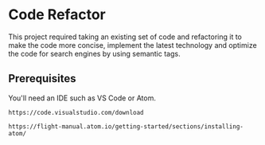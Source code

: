 # Code Refactor

This project required taking an existing set of code and refactoring it to make the code more concise, implement the latest technology and optimize the code for search engines by using semantic tags. 

## Prerequisites

You'll need an IDE such as VS Code or Atom.

```
https://code.visualstudio.com/download

https://flight-manual.atom.io/getting-started/sections/installing-atom/
```